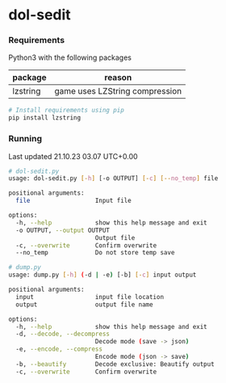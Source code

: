 # dol-sedit

### Requirements
<p>Python3 with the following packages</p>

|package|reason|
|-|-|
|lzstring|game uses LZString compression

```sh
# Install requirements using pip
pip install lzstring
```

### Running
<p>Last updated 21.10.23 03.07 UTC+0.00</p>

```sh
# dol-sedit.py
usage: dol-sedit.py [-h] [-o OUTPUT] [-c] [--no_temp] file

positional arguments:
  file                  Input file

options:
  -h, --help            show this help message and exit
  -o OUTPUT, --output OUTPUT
                        Output file
  -c, --overwrite       Confirm overwrite
  --no_temp             Do not store temp save

# dump.py
usage: dump.py [-h] (-d | -e) [-b] [-c] input output

positional arguments:
  input                 input file location
  output                output file name

options:
  -h, --help            show this help message and exit
  -d, --decode, --decompress
                        Decode mode (save -> json)
  -e, --encode, --compress
                        Encode mode (json -> save)
  -b, --beautify        Decode exclusive: Beautify output
  -c, --overwrite       Confirm overwrite

```